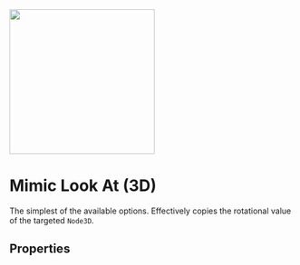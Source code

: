 <img src="/assets/icons/look-at-mimic.svg" height="256" width="256"/>

# Mimic Look At (3D)

The simplest of the available options. Effectively copies the rotational value of the targeted `Node3D`.

## Properties
<!--@include: ./parts/look-at-target.md-->